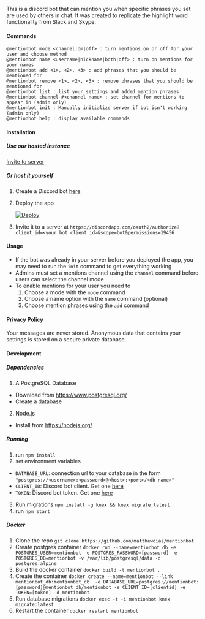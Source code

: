 This is a discord bot that can mention you when specific phrases you set are used by others in chat. It was created to replicate the highlight word functionality from Slack and Skype.

#### Commands

```
@mentionbot mode <channel|dm|off> : turn mentions on or off for your user and choose method
@mentionbot name <username|nickname|both|off> : turn on mentions for your names
@mentionbot add <1>, <2>, <3> : add phrases that you should be mentioned for
@mentionbot remove <1>, <2>, <3> : remove phrases that you should be mentioned for
@mentionbot list : list your settings and added mention phrases
@mentionbot channel #<channel name> : set channel for mentions to appear in (admin only)
@mentionbot init : Manually initialize server if bot isn't working (admin only)
@mentionbot help : display available commands
```

#### Installation

##### Use our hosted instance

[Invite to server](https://discordapp.com/oauth2/authorize?client_id=446120627540328448&scope=bot&permissions=19456)

##### Or host it yourself

1. Create a Discord bot [here](https://discordapp.com/developers/applications/me/create)
2. Deploy the app

    [![Deploy](https://www.herokucdn.com/deploy/button.svg)](https://heroku.com/deploy)

3. Invite it to a server at `https://discordapp.com/oauth2/authorize?client_id=<your bot client id>&scope=bot&permissions=19456`

#### Usage

- If the bot was already in your server before you deployed the app, you may need to run the `init` command to get everything working
- Admins must set a mentions channel using the `channel` command before users can select the channel mode
- To enable mentions for your user you need to
  1. Choose a mode with the `mode` command
  2. Choose a name option with the `name` command (optional)
  3. Choose mention phrases using the `add` command

#### Privacy Policy

Your messages are never stored. Anonymous data that contains your settings is stored on a secure private database.

#### Development

##### Dependencies

1. A PostgreSQL Database
  - Download from https://www.postgresql.org/
  - Create a database
2. Node.js
  - Install from https://nodejs.org/

##### Running

1. run `npm install`
2. set environment variables
  - `DATABASE_URL`: connection url to your database in the form `"postgres://<username>:<password>@<host>:<port>/<db name>"`
  - `CLIENT_ID`: Discord bot client. Get one [here](https://discordapp.com/developers/applications/me/create)
  - `TOKEN`: Discord bot token. Get one [here](https://discordapp.com/developers/applications/me/create)
3. Run migrations `npm install -g knex && knex migrate:latest`
4. run `npm start`

##### Docker
1. Clone the repo `git clone https://github.com/matthewdias/mentionbot`
2. Create postgres container `docker run --name=mentionbot_db -e POSTGRES_USER=mentionbot -e POSTGRES_PASSWORD=[password] -e POSTGRES_DB=mentionbot -v /var/lib/postgresql/data -d postgres:alpine`
3. Build the docker container `docker build -t mentionbot .`
4. Create the container `docker create --name=mentionbot --link mentionbot_db:mentionbot_db  -e DATABASE_URL=postgres://mentionbot:[password]@mentionbot_db/mentionbot -e CLIENT_ID=[clientid] -e TOKEN=[token] -d mentionbot`
5. Run database migrations `docker exec -t -i mentionbot knex migrate:latest`
6. Restart the container `docker restart mentionbot`
